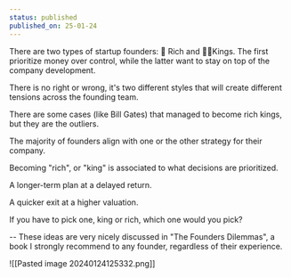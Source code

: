 ```yaml
---
status: published
published_on: 25-01-24
---
```

There are two types of startup founders: 🤑 Rich and 🤴🏼Kings. The first prioritize money over control, while the latter want to stay on top of the company development.

There is no right or wrong, it's two different styles that will create different tensions across the founding team. 

There are some cases (like Bill Gates) that managed to become rich kings, but they are the outliers. 

The majority of founders align with one or the other strategy for their company. 

Becoming "rich", or "king" is associated to what decisions are prioritized. 

A longer-term plan at a delayed return. 

A quicker exit at a higher valuation. 

If you have to pick one, king or rich, which one would you pick?

--
These ideas are very nicely discussed in "The Founders Dilemmas", a book I strongly recommend to any founder, regardless of their experience. 

![[Pasted image 20240124125332.png]]